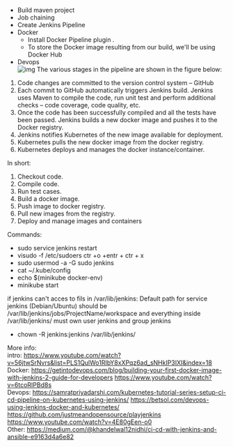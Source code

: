 - Build maven project
- Job chaining
- Create Jenkins Pipeline
- Docker
    - Install Docker Pipeline plugin .
    - To store the Docker image resulting from our build, we'll be using Docker Hub
- Devops    
![img](https://betsol.com/wp-content/uploads/2018/11/dfgsdf.png)
 The various stages in the pipeline are shown in the figure below:

1. Code changes are committed to the version control system – GitHub
1. Each commit to GitHub automatically triggers Jenkins build. Jenkins uses Maven to compile the code, run unit test and perform additional checks – code coverage, code quality, etc.
1. Once the code has been successfully compiled and all the tests have been passed. Jenkins builds a new docker image and pushes it to the Docker registry.
1. Jenkins notifies Kubernetes of the new image available for deployment.
1. Kubernetes pulls the new docker image from the docker registry.
1. Kubernetes deploys and manages the docker instance/container.

In short:
1. Checkout code.
1. Compile code.
1. Run test cases.
1. Build a docker image.
1. Push image to docker registry.
1. Pull new images from the registry.
1. Deploy and manage images and containers

Commands:
- sudo service jenkins restart
- visudo -f /etc/sudoers   ctr +o +entr + ctr + x
- sudo usermod -a -G sudo jenkins
- cat ~/.kube/config
- echo $(minikube docker-env)
- minikube start

if jenkins can't acces to fils in /var/lib/jenkins:
Default path for service jenkins (Debian/Ubuntu) should be /var/lib/jenkins/jobs/ProjectName/workspace and everything inside /var/lib/jenkins/ must own user jenkins and group jenkins
 - chown -R jenkins:jenkins /var/lib/jenkins/



More info:
<br>intro:
https://www.youtube.com/watch?v=56jtwSrNvrs&list=PLS1QulWo1RIbY8xXPqz6ad_sNHkIP3IXI&index=18
<br>Docker:
https://getintodevops.com/blog/building-your-first-docker-image-with-jenkins-2-guide-for-developers
https://www.youtube.com/watch?v=6tcoRIPBd8s
<br> Devops:
https://samratpriyadarshi.com/kubernetes-tutorial-series-setup-ci-cd-pipeline-on-kubernetes-using-jenkins/
https://betsol.com/devops-using-jenkins-docker-and-kubernetes/
https://github.com/justmeandopensource/playjenkins
https://www.youtube.com/watch?v=4E80gEen-o0
<br>Other:
https://medium.com/@khandelwal12nidhi/ci-cd-with-jenkins-and-ansible-e9163d4a6e82
